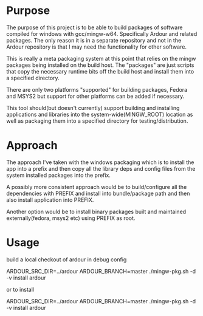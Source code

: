 # Purpose

The purpose of this project is to be able to build packages of software
compiled for windows with gcc/mingw-w64. Specifically Ardour and related
packages. The only reason it is in a separate repository and not in the
Ardour repository is that I may need the functionality for other software.

This is really a meta packaging system at this point that relies on the
mingw packages being installed on the build host. The "packages" are
just scripts that copy the necessary runtime bits off the build host and
install them into a specified directory.

There are only two platforms "supported" for building packages, Fedora
and MSYS2 but support for other platforms can be added if necessary.

This tool should(but doesn't currently) support building and installing
applications and libraries into the system-wide(MINGW_ROOT) location as
well as packaging them into a specified directory for
testing/distribution.

# Approach

The approach I've taken with the windows packaging which is to install
the app into a prefix and then copy all the library deps and config files
from the system installed packages into the prefix.

A possibly more consistent approach would be to build/configure all the
dependencies with PREFIX and install into bundle/package path and then
also install application into PREFIX.

Another option would be to install binary packages built and maintained
externally(fedora, msys2 etc) using PREFIX as root.

# Usage

build a local checkout of ardour in debug config

ARDOUR_SRC_DIR=../ardour ARDOUR_BRANCH=master ./mingw-pkg.sh -d -v install ardour

or to install

ARDOUR_SRC_DIR=../ardour ARDOUR_BRANCH=master ./mingw-pkg.sh -d -v install ardour
